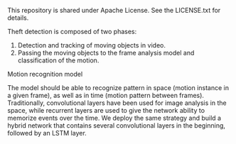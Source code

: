 This repository is shared under Apache License. See the LICENSE.txt for details.

Theft detection is composed of two phases:

1. Detection and tracking of moving objects in video.
2. Passing the moving objects to the frame analysis model and classification of the motion.

Motion recognition model

The model should be able to recognize pattern in space (motion instance in a given frame), as well as in time (motion pattern between frames). Traditionally, convolutional layers have been used for image analysis in the space, while recurrent layers are used to give the network ability to memorize events over the time. We deploy the same strategy and build a hybrid network that contains several convolutional layers in the beginning, followed by an LSTM layer. 
